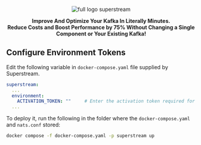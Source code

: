 <div align="center">

![full logo superstream](https://github.com/superstreamlabs/superstream-engine/assets/107035359/19dc2e40-a907-49ee-9faf-d6d707633d53)

<b>Improve And Optimize Your Kafka In Literally Minutes.<br>
Reduce Costs and Boost Performance by 75% Without Changing a Single Component or Your Existing Kafka!</b>

</div>

## Configure Environment Tokens

Edit the following variable in `docker-compose.yaml` file supplied by Superstream.
```yaml
superstream:
  ...
  environment:
    ACTIVATION_TOKEN: ""     # Enter the activation token required for services or resources that need an initial token for activation or authentication.
  ...
```

To deploy it, run the following in the folder where the `docker-compose.yaml` and `nats.conf` stored:
```bash
docker compose -f docker-compose.yaml -p superstream up
```
